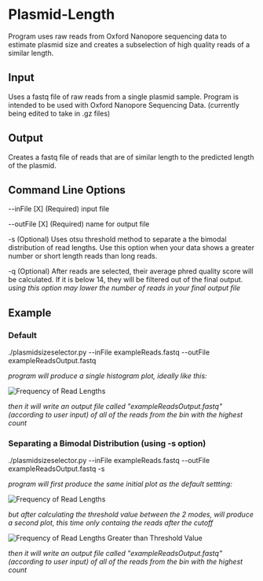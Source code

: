 # Plasmid-Length
Program uses raw reads from Oxford Nanopore sequencing data to estimate plasmid size and creates a subselection of high quality reads of a similar length.

## Input
Uses a fastq file of raw reads from a single plasmid sample. Program is intended to be used with Oxford Nanopore Sequencing Data.
(currently being edited to take in .gz files)

## Output
Creates a fastq file of reads that are of similar length to the predicted length of the plasmid.

## Command Line Options
--inFile [X]      (Required) input file 

--outFile [X]     (Required) name for output file

-s                (Optional) Uses otsu threshold method to separate a the bimodal distribution of read lengths. Use this 
                  option when your data shows a greater number or short length reads than long reads.
                  
-q                (Optional) After reads are selected, their average phred quality score will be calculated. If it is below 
                  14, they will be filtered out of the final output.
                  *using this option may lower the number of reads in your final output file*

## Example

### Default
./plasmidsizeselector.py --inFile exampleReads.fastq --outFile exampleReadsOutput.fastq

  *program will produce a single histogram plot, ideally like this:*
 
 ![Frequency of Read Lengths](https://github.com/mariele-lensink/PlasmidSizeSelector/blob/master/githubexample1.png)
  
  *then it will write an output file called "exampleReadsOutput.fastq" (according to user input) of all of the reads from the bin with the highest count*
  
### Separating a Bimodal Distribution (using -s option)
./plasmidsizeselector.py --inFile exampleReads.fastq --outFile exampleReadsOutput.fastq -s

  *program will first produce the same initial plot as the default settting:*
 
 ![Frequency of Read Lengths](https://github.com/mariele-lensink/PlasmidSizeSelector/blob/master/githubexample1.png)
  
  *but after calculating the threshold value between the 2 modes, will produce a second plot, this time only containg the reads after the cutoff*
  
  ![Frequency of Read Lengths Greater than Threshold Value](https://github.com/mariele-lensink/PlasmidSizeSelector/blob/master/githubexample2.png)
  
  *then it will write an output file called "exampleReadsOutput.fastq" (according to user input) of all of the reads from the bin with the highest count*
